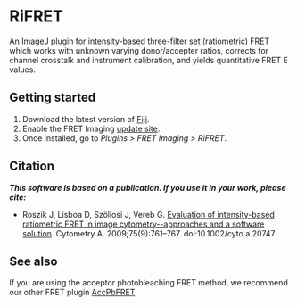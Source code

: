 # RiFRET

An [ImageJ](https://imagej.net) plugin for intensity-based three-filter set (ratiometric) FRET which works with unknown varying donor/accepter ratios, corrects for channel crosstalk and instrument calibration, and yields quantitative FRET E values.

## Getting started
1. Download the latest version of [Fiji](https://fiji.sc/). 
2. Enable the FRET Imaging [update site](https://imagej.net/update-sites/following).
3. Once installed, go to _Plugins > FRET Imaging > RiFRET_.

## Citation
***This software is based on a publication. If you use it in your work, please cite:***
* Roszik J, Lisboa D, Szöllosi J, Vereb G. [Evaluation of intensity-based ratiometric FRET in image cytometry--approaches and a software solution](https://onlinelibrary.wiley.com/doi/pdf/10.1002/cyto.a.20747). Cytometry A. 2009;75(9):761–767. doi:10.1002/cyto.a.20747

## See also
If you are using the acceptor photobleaching FRET method, we recommend our other FRET plugin [AccPbFRET](https://github.com/CellMoTher/AccPbFRET).
